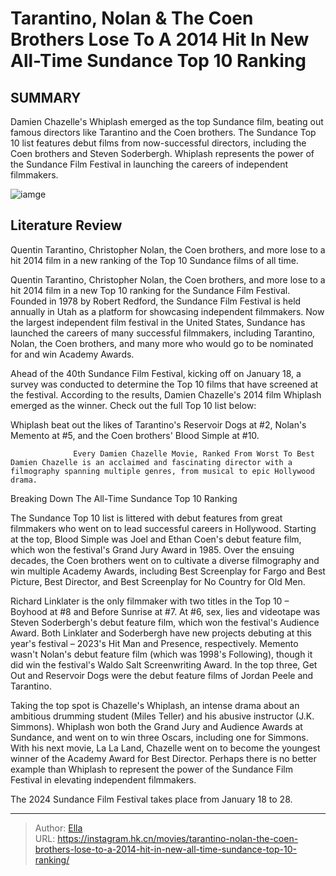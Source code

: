 # Tarantino, Nolan &amp; The Coen Brothers Lose To A 2014 Hit In New All-Time Sundance Top 10 Ranking


## SUMMARY 



  Damien Chazelle&#39;s Whiplash emerged as the top Sundance film, beating out famous directors like Tarantino and the Coen brothers.   The Sundance Top 10 list features debut films from now-successful directors, including the Coen brothers and Steven Soderbergh.   Whiplash represents the power of the Sundance Film Festival in launching the careers of independent filmmakers.  

![iamge](https://static1.srcdn.com/wordpress/wp-content/uploads/2024/01/untitled-15.jpg)

## Literature Review

Quentin Tarantino, Christopher Nolan, the Coen brothers, and more lose to a hit 2014 film in a new ranking of the Top 10 Sundance films of all time.




Quentin Tarantino, Christopher Nolan, the Coen brothers, and more lose to a hit 2014 film in a new Top 10 ranking for the Sundance Film Festival. Founded in 1978 by Robert Redford, the Sundance Film Festival is held annually in Utah as a platform for showcasing independent filmmakers. Now the largest independent film festival in the United States, Sundance has launched the careers of many successful filmmakers, including Tarantino, Nolan, the Coen brothers, and many more who would go to be nominated for and win Academy Awards.




Ahead of the 40th Sundance Film Festival, kicking off on January 18, a survey was conducted to determine the Top 10 films that have screened at the festival. According to the results, Damien Chazelle&#39;s 2014 film Whiplash emerged as the winner. Check out the full Top 10 list below:


 

Whiplash beat out the likes of Tarantino&#39;s Reservoir Dogs at #2, Nolan&#39;s Memento at #5, and the Coen brothers&#39; Blood Simple at #10.

                  Every Damien Chazelle Movie, Ranked From Worst To Best   Damien Chazelle is an acclaimed and fascinating director with a filmography spanning multiple genres, from musical to epic Hollywood drama.   


 Breaking Down The All-Time Sundance Top 10 Ranking 
         




The Sundance Top 10 list is littered with debut features from great filmmakers who went on to lead successful careers in Hollywood. Starting at the top, Blood Simple was Joel and Ethan Coen&#39;s debut feature film, which won the festival&#39;s Grand Jury Award in 1985. Over the ensuing decades, the Coen brothers went on to cultivate a diverse filmography and win multiple Academy Awards, including Best Screenplay for Fargo and Best Picture, Best Director, and Best Screenplay for No Country for Old Men.

Richard Linklater is the only filmmaker with two titles in the Top 10 – Boyhood at #8 and Before Sunrise at #7. At #6, sex, lies and videotape was Steven Soderbergh&#39;s debut feature film, which won the festival&#39;s Audience Award. Both Linklater and Soderbergh have new projects debuting at this year&#39;s festival – 2023&#39;s Hit Man and Presence, respectively. Memento wasn&#39;t Nolan&#39;s debut feature film (which was 1998&#39;s Following), though it did win the festival&#39;s Waldo Salt Screenwriting Award. In the top three, Get Out and Reservoir Dogs were the debut feature films of Jordan Peele and Tarantino.




Taking the top spot is Chazelle&#39;s Whiplash, an intense drama about an ambitious drumming student (Miles Teller) and his abusive instructor (J.K. Simmons). Whiplash won both the Grand Jury and Audience Awards at Sundance, and went on to win three Oscars, including one for Simmons. With his next movie, La La Land, Chazelle went on to become the youngest winner of the Academy Award for Best Director. Perhaps there is no better example than Whiplash to represent the power of the Sundance Film Festival in elevating independent filmmakers.



The 2024 Sundance Film Festival takes place from January 18 to 28.






---

> Author: [Ella](https://instagram.hk.cn/)  
> URL: https://instagram.hk.cn/movies/tarantino-nolan-the-coen-brothers-lose-to-a-2014-hit-in-new-all-time-sundance-top-10-ranking/  

